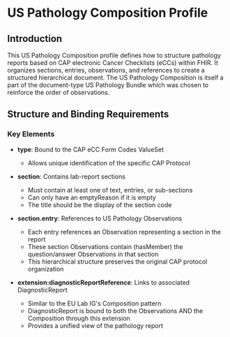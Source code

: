 

# US Pathology Composition Profile

## Introduction

This US Pathology Composition profile defines how to structure pathology reports based on CAP electronic Cancer Checklists (eCCs) within FHIR. It organizes sections, entries, observations, and references to create a structured hierarchical document. The US Pathology Composition is itself a part of the document-type US Pathology Bundle which was chosen to reinforce the order of observations.

## Structure and Binding Requirements

### Key Elements

- **type**: Bound to the CAP eCC Form Codes ValueSet
  - Allows unique identification of the specific CAP Protocol

- **section**: Contains lab-report sections
  - Must contain at least one of text, entries, or sub-sections
  - Can only have an emptyReason if it is empty
  - The title should be the display of the section code

- **section.entry**: References to US Pathology Observations
  - Each entry references an Observation representing a section in the report
  - These section Observations contain (hasMember) the question/answer Observations in that section
  - This hierarchical structure preserves the original CAP protocol organization

- **extension:diagnosticReportReference**: Links to associated DiagnosticReport
  - Similar to the EU Lab IG's Composition pattern
  - DiagnosticReport is bound to both the Observations AND the Composition through this extension
  - Provides a unified view of the pathology report
